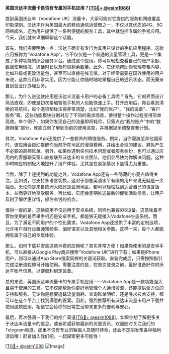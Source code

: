 **英国沃达丰流量卡是否有专属的手机应用？[[TG💪+ @esim1088](https://t.me/s/esim1088)]**

提到英国沃达丰（Vodafone UK）流量卡，大家可能对它提供的服务和网络覆盖印象深刻。沃达丰作为英国最大的移动通信运营商之一，不仅以其优质的4G、5G网络闻名，还为用户提供了一系列便捷的服务工具，其中就包括专属的手机应用。今天，我们就来详细聊聊这个话题。

首先，我们需要明确一点：沃达丰确实有专门为其用户设计的手机应用程序。这款应用被称为“Vodafone App”，它不仅仅是一个普通的流量管理工具，更是一个集成了多种功能的综合服务平台。通过这个应用，你可以轻松查看自己的账户余额、数据使用情况、通话时长以及短信剩余数量。此外，它还能帮助你管理套餐内容，比如升级或更改流量包，甚至可以直接在线充值。对于经常需要在国外使用的用户来说，这款应用非常实用，因为它能让你随时随地掌握自己的通讯状态，而无需亲自到营业厅办理业务。

那么，为什么说这款应用是沃达丰流量卡用户的必备工具呢？首先，它的界面设计简洁直观，即使是初次接触智能手机的人也能快速上手。打开应用后，你会看到清晰的导航栏，每个选项都标注得非常清楚，比如“我的账户”、“我的设备”、“客户服务”等。这些功能模块分别对应了不同的需求场景，使得整个操作过程变得简单高效。举个例子，如果你发现自己的流量即将耗尽，只需点击“我的账户”中的“数据用量”部分，就能立刻了解到当前的使用进度，并根据提示调整套餐计划。

其次，Vodafone App还提供了一些额外的增值服务。例如，当你漫游至其他国家时，该应用会自动提醒你当前所在地区的漫游费用，并给出合理的建议，避免产生不必要的高额账单。另外，如果你遇到任何技术问题或者服务纠纷，也可以通过应用内的客服聊天窗口直接联系沃达丰的专业团队，他们会尽快为你解决问题。这种即时响应机制极大地提升了用户体验，尤其是在紧急情况下显得尤为重要。

当然，除了上述提到的功能之外，Vodafone App还有一些隐藏的小亮点值得关注。比如说，它支持多语言切换，这对于那些英语水平有限的用户来说无疑是一大福音。无论你是来自欧洲大陆还是亚洲地区，都可以轻松找到适合自己的语言版本，从而更好地享受服务。再比如，它还会定期推送最新的促销活动信息，让用户及时了解优惠详情，抓住省钱的机会。

值得一提的是，这款应用不仅适用于安卓系统，同样也兼容iOS设备。这意味着不管你使用的是苹果手机还是安卓手机，都能够无缝接入Vodafone生态系统。而且，为了满足不同用户的个性化需求，Vodafone App还提供了丰富的定制选项，允许用户自行设置通知频率、偏好语言以及其他相关参数。这样一来，每个人都能拥有属于自己的专属体验。

那么，如何下载并安装这款神奇的应用呢？其实非常方便！如果你使用的是安卓手机，可以直接从Google Play商店搜索“Vodafone UK”进行下载；如果是iPhone用户，则可以通过App Store搜索同样的关键词获取。安装完成后，只需按照指引完成注册流程即可开始使用。需要注意的是，在首次登录之前，最好准备好你的沃达丰账号信息，以便顺利绑定设备。

总的来说，英国沃达丰流量卡的专属手机应用——Vodafone App是一款功能强大且易于使用的工具。它不仅能帮助你更好地管理个人通讯资源，还能提供全方位的支持和服务。无论你是想要追踪流量消耗、查询账单明细，还是寻求技术支持，都可以在这个平台上找到满意的答案。因此，强烈推荐所有沃达丰流量卡用户下载并使用这款应用，相信它会给你的日常生活带来更多的便利与安心。

最后，再次强调一下我们的推广渠道[[TG💪+ @esim1088](https://t.me/s/esim1088)]。如果你想了解更多关于沃达丰流量卡的信息，或者希望获取最新的优惠资讯，欢迎随时关注我们的Telegram频道。那里不仅有专业的客服人员随时待命，还会不定期发布各种福利活动哦！赶紧加入我们吧，一起探索更多可能性！

[[TG💪+ @esim1088](https://t.me/s/esim1088) ![Image](https://i.postimg.cc/4NQfJmqS/Snipaste-2025-05-13-00-14-12.png)]